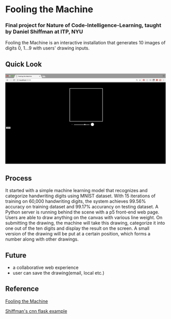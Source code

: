 # Fooling the Machine
### Final project for Nature of Code-Intelligence-Learning, taught by Daniel Shiffman at ITP, NYU
Fooling the Machine is an interactive installation that generates 10 images of digits 0, 1...9 with users' drawing inputs.

## Quick Look
![result](final.gif)

## Process
It started with a simple machine learning model that recognizes and categorize handwriting digits using MNIST dataset. With 15 iterations of training on 60,000 handwriting digits, the system achieves 99.56% accuracy on training dataset and 99.17% accurancy on testing dataset.
A Python server is running behind the scene with a p5 front-end web page. Users are able to draw anything on the canvas with various line weight. On submitting the drawing, the machine will take this drawing, categorize it into one out of the ten digits and display the result on the screen.
A small version of the drawing will be put at a certain position, which forms a number along with other drawings.

## Future
- a collaborative web experience
- user can save the drawing(email, local etc.)

## Reference
[Fooling the Machine](http://www.popsci.com/byzantine-science-deceiving-artificial-intelligence)

[Shiffman's cnn flask example](https://github.com/shiffman/NOC-S17-2-Intelligence-Learning/tree/master/week5-cnn-tensorflow/02b_cnn_flask_p5)
